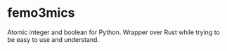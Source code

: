 femo3mics
================

Atomic integer and boolean for Python. Wrapper over Rust while trying to be easy to use
and understand.